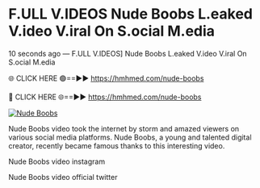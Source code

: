 # F.ULL V.IDEOS Nude Boobs L.eaked V.ideo V.iral On S.ocial M.edia

10 seconds ago — F.ULL V.IDEOS] Nude Boobs L.eaked V.ideo V.iral On S.ocial M.edia

🌐 CLICK HERE 🟢==►► https://hmhmed.com/nude-boobs

🔴 CLICK HERE 🌐==►► https://hmhmed.com/nude-boobs

[![Nude Boobs](https://i.imgur.com/dJHk4Zq.gif)](https://hmhmed.com/nude-boobs)

Nude Boobs video took the internet by storm and amazed viewers on various social media platforms. Nude Boobs, a young and talented digital creator, recently became famous thanks to this interesting video.

Nude Boobs video instagram

Nude Boobs video official twitter